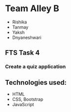 # Team Alley B
- Rishika
- Tanmay
- Yaksh
- Dnyaneshwari

## FTS Task 4

### Create a quiz application

## Technologies used:

- HTML
- CSS, Bootstrap 
- JavaScript 
